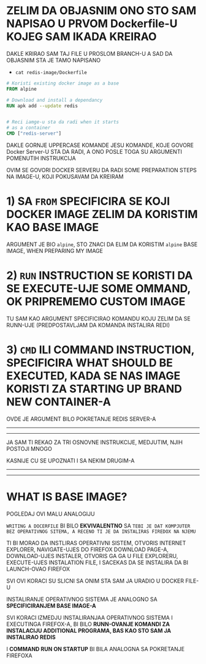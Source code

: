 # ZELIM DA OBJASNIM ONO STO SAM NAPISAO U PRVOM Dockerfile-U KOJEG SAM IKADA KREIRAO

DAKLE KRIRAO SAM TAJ FILE U PROSLOM BRANCH-U A SAD DA OBJASNIM STA JE TAMO NAPISANO

- `cat redis-image/Dockerfile`

```dockerfile
# Koristi existing docker image as a base
FROM alpine

# Download and install a dependancy
RUN apk add --update redis


# Reci iamge-u sta da radi when it starts
# as a container
CMD ["redis-server"]
```

DAKLE GORNJE UPPERCASE KOMANDE JESU KOMANDE, KOJE GOVORE Docker Server-U STA DA RADI, A ONO POSLE TOGA SU ARGUMENTI POMENUTIH INSTRUKCIJA

OVIM SE GOVORI DOCKER SERVERU DA RADI SOME PREPARATION STEPS NA IMAGE-U, KOJI POKUSAVAM DA KREIRAM

# 1) SA `FROM` SPECIFICIRA SE KOJI DOCKER IMAGE ZELIM DA KORISTIM KAO BASE IMAGE

ARGUMENT JE BIO `alpine`, STO ZNACI DA ELIM DA KORISTIM `alpine` BASE IMAGE, WHEN PREPARING MY IMAGE

# 2) `RUN` INSTRUCTION SE KORISTI DA SE EXECUTE-UJE SOME OMMAND, OK PRIPREMEMO CUSTOM IMAGE

TU SAM KAO ARGUMENT SPECIFICIRAO KOMANDU KOJU ZELIM DA SE RUNN-UJE (PREDPOSTAVLJAM DA KOMANDA INSTALIRA REDI)

# 3) `CMD` ILI COMMAND INSTRUCTION, SPECIFICIRA WHAT SHOULD BE EXECUTED, KADA SE NAS IMAGE KORISTI ZA STARTING UP BRAND NEW CONTAINER-A

OVDE JE ARGUMENT BILO POKRETANJE REDIS SERVER-A

***
***

JA SAM TI REKAO ZA TRI OSNOVNE INSTRUKCIJE, MEDJUTIM, NJIH POSTOJI MNOGO

KASNIJE CU SE UPOZNATI I SA NEKIM DRUGIM-A

***
***

# WHAT IS BASE IMAGE?

POGLEDAJ OVI MALU ANALOGIJU

`WRITING A DOCERFILE` BI BILO **EKVIVALENTNO** SA `TEBI JE DAT KOMPJUTER BEZ OPERATIVNOG SITEMA, A RECENO TI JE DA INSTALIRAS FIREDOX NA NJEMU`

TI BI MORAO DA INSTLIRAS OPERATIVNI SISTEM, OTVORIS INTERNET EXPLORER, NAVIGATE-UJES DO FIREFOX DOWNLOAD PAGE-A, DOWNLOAD-UJES INSTALER, OTVORIS GA GA U FILE EXPLORERU, EXECUTE-UJES INSTALATION FILE, I SACEKAS DA SE INSTALIRA DA BI LAUNCH-OVAO FIREFOX

SVI OVI KORACI SU SLICNI SA ONIM STA SAM JA URADIO U DOCKER FILE-U

INSTALIRANJE OPERATIVNOG SISTEMA JE ANALOGNO SA **SPECIFICIRANJEM BASE IMAGE-A**

SVI KORACI IZMEDJU INSTALIRANJAA OPERATIVNOG SISTEMA I EXECUTINGA FIREFOX-A, BI BILO **RUNN-OVANJE KOMANDI ZA INSTALACIJU ADDITIONAL PROGRAMA, BAS KAO STO SAM JA INSTALIRAO REDIS**

I **COMMAND RUN ON STARTUP** BI BILA ANALOGNA SA POKRETANJE FIREFOXA
